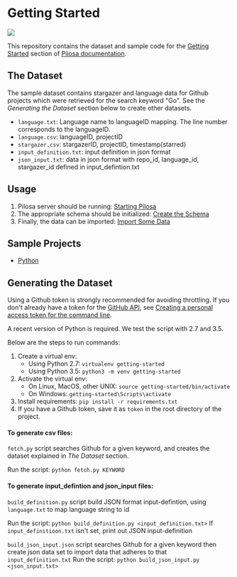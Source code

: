 # Getting Started

<a href="https://github.com/pilosa"><img src="https://img.shields.io/badge/pilosa-v0.3.1-blue.svg"></a>

This repository contains the dataset and sample code for the [Getting Started](https://www.pilosa.com/docs/getting-started/) section of [Pilosa documentation](https://www.pilosa.com/docs/introduction/).

## The Dataset

The sample dataset contains stargazer and language data for Github projects which were retrieved for the search keyword "Go". See the *Generating the Dataset* section below to create other datasets.

* `language.txt`: Language name to languageID mapping. The line number corresponds to the languageID.
* `language.csv`: languageID, projectID
* `stargazer.csv`: stargazerID, projectID, timestamp(starred)
* `input_definition.txt`: input definition in json format 
* `json_input.txt`: data in json format with repo_id, language_id, stargazer_id defined in input_defintion.txt
## Usage

1. Pilosa server should be running: [Starting Pilosa](https://www.pilosa.com/docs/getting-started/#starting-pilosa)
2. The appropriate schema should be initialized: [Create the Schema](https://www.pilosa.com/docs/getting-started/#create-the-schema)
3. Finally, the data can be imported: [Import Some Data](https://www.pilosa.com/docs/getting-started/#import-some-data)

## Sample Projects

* [Python](https://github.com/pilosa/getting-started/python)

## Generating the Dataset
Using a Github token is strongly recommended for avoiding throttling. If you don't already have a token for the [GitHub API](https://developer.github.com/v3/), see [Creating a personal access token for the command line](https://help.github.com/articles/creating-a-personal-access-token-for-the-command-line/).

A recent version of Python is required. We test the script with 2.7 and 3.5.

Below are the steps to run commands:

1. Create a virtual env:
	* Using Python 2.7: `virtualenv getting-started`
	* Using Python 3.5: `python3 -m venv getting-started`
2. Activate the virtual env:
	* On Linux, MacOS, other UNIX: `source getting-started/bin/activate`
	* On Windows: `getting-started\Scripts\activate`
3. Install requirements: `pip install -r requirements.txt`
4. If you have a Github token, save it as `token` in the root directory of the project.


#### To generate csv files:

`fetch.py` script searches Github for a given keyword, and creates the dataset explained in *The Dataset* section.

Run the script: `python fetch.py KEYWORD`

#### To generate input_defintion and json_input files:

`build_definition.py` script build JSON format input-defintion, using `language.txt` to map language string to id

Run the script: `python build_definition.py <input_definition.txt>`
If `input_definitioon.txt` isn't set, print out JSON input-definition

`build_json_input.json` script searches Github for a given keyword then create json data set to import data that adheres to that `input_definition.txt`
Run the script: `python build_json_input.py <json_input.txt>`

